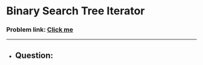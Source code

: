 # Binary Search Tree Iterator
### Problem link: [Click me](https://leetcode.com/problems/binary-search-tree-iterator/)
---

- ## Question:
